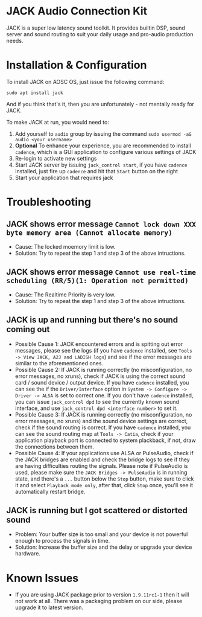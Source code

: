 <!-- TITLE: KB-SYS-00003: Configuration of JACK -->
<!-- SUBTITLE: JACK Audio Connection Kit Configuration on AOSC OS -->

# JACK Audio Connection Kit

JACK is a super low latency sound toolkit. It provides builtin DSP, sound server and sound routing to suit your daily usage and pro-audio production needs.

# Installation & Configuration

To install JACK on AOSC OS, just issue the following command:

```
sudo apt install jack
```

And if you think that's it, then you are unfortunately - not mentally ready for JACK.

To make JACK at run, you would need to:

1. Add yourself to `audio` group by issuing the command `sudo usermod -aG audio <your username>`
2. **Optional** To enhance your experience, you are recommended to install `cadence`, which is a GUI application to configure various settings of JACK
3. Re-login to activate new settings
4. Start JACK server by issuing `jack_control start`, if you have `cadence` installed, just fire up `cadence` and hit that `Start` button on the right
5. Start your application that requires jack

# Troubleshooting
## JACK shows error message `Cannot lock down XXX byte memory area (Cannot allocate memory)`
  * Cause: The locked moemory limit is low.
  * Solution: Try to repeat the step 1 and step 3 of the above intructions.
## JACK shows error message `Cannot use real-time scheduling (RR/5)(1: Operation not permitted)`
  * Cause: The Realtime Priority is very low.
  * Solution: Try to repeat the step 1 and step 3 of the above intructions.
## JACK is up and running but there's no sound coming out
  * Possible Cause 1: JACK encountered errors and is spitting out error messages, please see the logs (if you have `cadence` installed, see `Tools -> View JACK, A2J and LADISH logs`) and see if the error messages are similar to the aforementioned ones.
  * Possible Cause 2: If JACK is running correctly (no misconfiguration, no error messages, no xruns), check if JACK is using the correct sound card / sound device / output device. If you have `cadence` installed, you can see the if the `Driver/Interface` option in `System -> Configure -> Driver -> ALSA` is set to correct one. If you don't have `cadence` installed, you can issue `jack_control dpd` to see the currently known sound interface, and use `jack_control dpd <interface number>` to set it.
  * Possible Cause 3: If JACK is running correctly (no misconfiguration, no error messages, no xruns) and the sound device settings are correct, check if the sound routing is correct. If you have `cadence` installed, you can see the sound routing map at `Tools -> Catia`, check if your application playback port is connected to system plackback, if not, draw the connections between them.
  * Possible Cause 4: If your applications use ALSA or PulseAudio, check if the JACK bridges are enabled and check the bridge logs to see if they are having difficulties routing the signals. Please note if PulseAudio is used, please make sure the `JACK Bridges -> PulseAudio` is in running state, and there's a `...` button below the `Stop` button, make sure to click it and select `Playback mode only`, after that, click `Stop` once, you'll see it automatically restart bridge.
## JACK is running but I got scattered or distorted sound
  * Problem: Your buffer size is too small and your device is not powerful enough to process the signals in time.
  * Solution: Increase the buffer size and the delay or upgrade your device hardware.

# Known Issues
* If you are using JACK package prior to version `1.9.11rc1-1` then it will not work at all. There was a packaging problem on our side, please upgrade it to latest version.